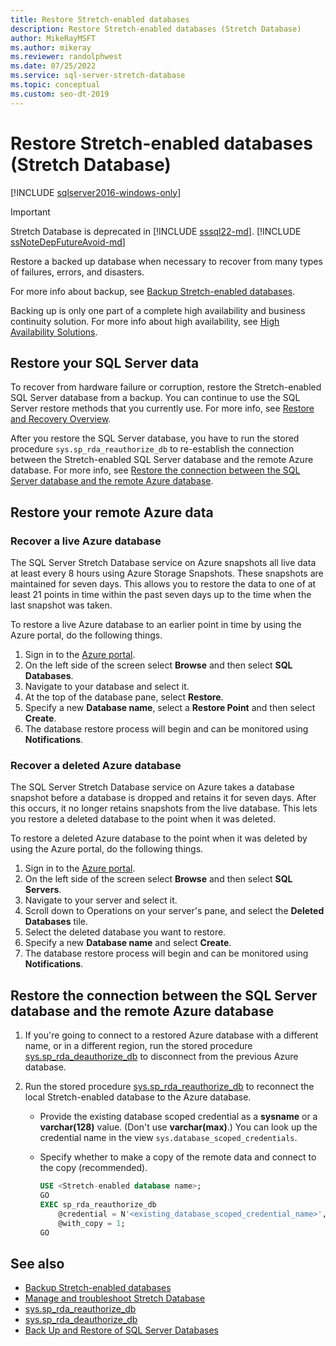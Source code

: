 ```yaml
---
title: Restore Stretch-enabled databases
description: Restore Stretch-enabled databases (Stretch Database)
author: MikeRayMSFT
ms.author: mikeray
ms.reviewer: randolphwest
ms.date: 07/25/2022
ms.service: sql-server-stretch-database
ms.topic: conceptual
ms.custom: seo-dt-2019
---
```

# Restore Stretch-enabled databases (Stretch Database)

[!INCLUDE [sqlserver2016-windows-only](../../includes/applies-to-version/sqlserver2016-windows-only.md)]

> [!IMPORTANT]  
> Stretch Database is deprecated in [!INCLUDE [sssql22-md](../../includes/sssql22-md.md)]. [!INCLUDE [ssNoteDepFutureAvoid-md](../../includes/ssnotedepfutureavoid-md.md)]

Restore a backed up database when necessary to recover from many types of failures, errors, and disasters.

For more info about backup, see [Backup Stretch-enabled databases](backup-stretch-enabled-databases-stretch-database.md).

Backing up is only one part of a complete high availability and business continuity solution. For more info about high availability, see [High Availability Solutions](../../database-engine/sql-server-business-continuity-dr.md).

## Restore your SQL Server data

To recover from hardware failure or corruption, restore the Stretch-enabled SQL Server database from a backup. You can continue to use the SQL Server restore methods that you currently use. For more info, see [Restore and Recovery Overview](../../relational-databases/backup-restore/restore-and-recovery-overview-sql-server.md).

After you restore the SQL Server database, you have to run the stored procedure `sys.sp_rda_reauthorize_db` to re-establish the connection between the Stretch-enabled SQL Server database and the remote Azure database. For more info, see [Restore the connection between the SQL Server database and the remote Azure database](#reconnect).

## Restore your remote Azure data

### Recover a live Azure database

The SQL Server Stretch Database service on Azure snapshots all live data at least every 8 hours using Azure Storage Snapshots. These snapshots are maintained for seven days. This allows you to restore the data to one of at least 21 points in time within the past seven days up to the time when the last snapshot was taken.

To restore a live Azure database to an earlier point in time by using the Azure portal, do the following things.

1. Sign in to the [Azure portal](https://portal.azure.com/).
1. On the left side of the screen select **Browse** and then select **SQL Databases**.
1. Navigate to your database and select it.
1. At the top of the database pane, select **Restore**.
1. Specify a new **Database name**, select a **Restore Point** and then select **Create**.
1. The database restore process will begin and can be monitored using **Notifications**.

### Recover a deleted Azure database

The SQL Server Stretch Database service on Azure takes a database snapshot before a database is dropped and retains it for seven days. After this occurs, it no longer retains snapshots from the live database. This lets you restore a deleted database to the point when it was deleted.

To restore a deleted Azure database to the point when it was deleted by using the Azure portal, do the following things.

1. Sign in to the [Azure portal](https://portal.azure.com/).
1. On the left side of the screen select **Browse** and then select **SQL Servers**.
1. Navigate to your server and select it.
1. Scroll down to Operations on your server's pane, and select the **Deleted Databases** tile.
1. Select the deleted database you want to restore.
1. Specify a new **Database name** and select **Create**.
1. The database restore process will begin and can be monitored using **Notifications**.

## <a id="reconnect"></a>Restore the connection between the SQL Server database and the remote Azure database

1. If you're going to connect to a restored Azure database with a different name, or in a different region, run the stored procedure [sys.sp_rda_deauthorize_db](../../relational-databases/system-stored-procedures/sys-sp-rda-deauthorize-db-transact-sql.md) to disconnect from the previous Azure database.

1. Run the stored procedure [sys.sp_rda_reauthorize_db](../../relational-databases/system-stored-procedures/sys-sp-rda-reauthorize-db-transact-sql.md) to reconnect the local Stretch-enabled database to the Azure database.

   - Provide the existing database scoped credential as a **sysname** or a **varchar(128)** value. (Don't use **varchar(max)**.) You can look up the credential name in the view `sys.database_scoped_credentials`.

   - Specify whether to make a copy of the remote data and connect to the copy (recommended).

     ```sql
     USE <Stretch-enabled database name>;
     GO
     EXEC sp_rda_reauthorize_db
         @credential = N'<existing_database_scoped_credential_name>',
         @with_copy = 1;
     GO
     ```

## See also

- [Backup Stretch-enabled databases](backup-stretch-enabled-databases-stretch-database.md)
- [Manage and troubleshoot Stretch Database](manage-and-troubleshoot-stretch-database.md)
- [sys.sp_rda_reauthorize_db](../../relational-databases/system-stored-procedures/sys-sp-rda-reauthorize-db-transact-sql.md)
- [sys.sp_rda_deauthorize_db](../../relational-databases/system-stored-procedures/sys-sp-rda-deauthorize-db-transact-sql.md)
- [Back Up and Restore of SQL Server Databases](../../relational-databases/backup-restore/back-up-and-restore-of-sql-server-databases.md)
